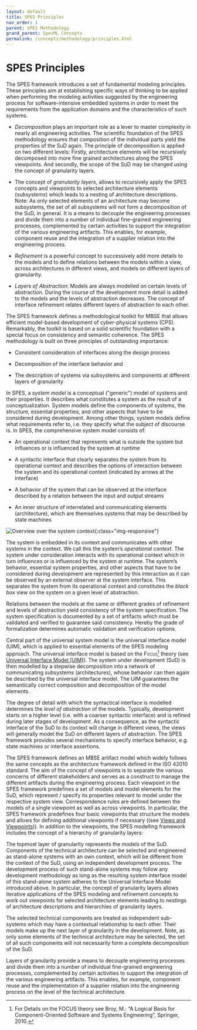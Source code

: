 ```yaml
---
layout: default
title: SPES Principles
nav_order: 1
parent: SPES Methodology
grand_parent: SpesML Concepts
permalink: /concepts/methodology/principles.html
---
```

# SPES Principles

The SPES framework introduces a set of fundamental modeling principles.
These principles aim at establishing specific ways of thinking to be
applied when performing the modeling activities suggested by the
engineering process for software-intensive embedded systems in order to
meet the requirements from the application domains and the
characteristics of such systems.

-   *Decomposition* plays an important role as a lever to master complexity in nearly all engineering activities. The scientific foundation of the SPES methodology ensures that composition of the individual parts yield the properties of the SuD again. The principle of decomposition is applied on two different levels: Firstly, architecture elements will be recursively decomposed into more fine grained architectures along the SPES viewpoints. And secondly, the scope of the SuD may be changed using the concept of granularity layers.

-   The concept of *granularity layers*, allows to recursively apply the SPES concepts and viewpoints to selected architecture elements (*subsystems*) which leads to a nesting of architecture descriptions. Note: As only selected elements of an architecture may become subsystems, the set of all subsystems will not form a decomposition of the SuD, in general. It is a means to decouple the engineering processes and divide them into a number of individual fine-grained engineering processes, complemented by certain activities to support the integration of the various engineering artifacts. This enables, for example, component reuse and the integration of a supplier relation into the engineering process.

-   *Refinement* is a powerful concept to successively add more details to the models and to define relations between the models within a view, across architectures in different views, and models on different layers of granularity.

-   *Layers of Abstraction*: Models are always modelled on certain levels of abstraction. During the course of the development more detail is added to the models and the levels of abstraction decreases. The concept of interface refinement relates different layers of abstraction to each other.

The SPES framework defines a methodological toolkit for MBSE that allows
efficient model-based development of cyber-physical systems (CPS).
Remarkably, the toolkit is based on a solid scientific foundation with a
special focus on consistency and semantic coherence. The SPES
methodology is built on three principles of outstanding importance:

-   Consistent consideration of interfaces along the design process

-   Decomposition of the interface behavior and

-   The description of systems via subsystems and components at
    different layers of granularity

In SPES, a *system model* is a conceptual ("generic") model of systems
and their properties. It describes what constitutes a system as the
result of a conceptualization. System models define the components of
systems, the structure, essential properties, and other aspects that
have to be considered during development. Among other things, system
models define what requirements refer to, i.e. they specify what the subject of discourse is. In
SPES, the comprehensive system model consists of:

-   An operational context that represents what is outside the system but
    influences or is influenced by the system at runtime

-   A syntactic interface that clearly separates the system from its
    operational context and describes the options of interaction between
    the system and its operational context (indicated by arrows at the
    interface)

-   A behavior of the system that can be observed at the interface
    described by a relation between the input and output streams

-   An inner structure of interrelated and communicating elements
    (architecture), which are themselves systems that may be described
    by state machines

![Overview over the system context](/images/principles/image1.png){:class="img-responsive"}

The system is embedded in its context and communicates with other
systems in the context. We call this the system’s *operational context*.
The system under consideration interacts with its operational context
which in turn influences or is influenced by the system at runtime. The system’s
behavior, essential system properties, and other aspects that have to be
considered during development are represented by this interaction as it
can be observed by an external observer at the system interface.
This separates the system from its operational context and constitutes the
*black box* view on the system on a given level of abstraction.

Relations between the models at the same or different grades of
refinement and levels of abstraction yield consistency of the system
specification. The system specification is documented by a set of
artifacts which must be validated and verified to guarantee said consistency.
Hereby the grade of formalization determines automatic validation and
verification options.

Central part of the universal system model is the universal interface
model (UIM), which is applied to essential elements of the SPES modeling
approach. The universal interface model is based on the  <span class="smallcaps">Focus</span>[^1] theory (see
<a href="https://spesml.github.io/concepts/modeling_framework/uim.html">
Universal Interface Model (UIM)</a>).
The system under development (SuD) is then modelled by a stepwise
decomposition into a network of communicating subsystems
(architectures), whose behavior can then again be described by the
universal interface model. The UIM guarantees the semantically correct
composition and decomposition of the model elements.

The degree of detail with which the syntactical interface is modelled
determines the *level of abstraction* of the models. Typically,
development starts on a higher level (i.e. with a coarser syntactic
interface) and is refined during later stages of development. As a
consequence, as the syntactic interface of the SuD to its context will
change in different views, the views will generally model the SuD on
different layers of abstraction. The SPES framework provides several
mechanisms to specify interface behavior, e.g. state machines or
interface assertions.

The SPES framework defines an MBSE artifact model which widely follows 
the same concepts as the architecture framework defined in the 
ISO 42010 standard. The aim of the concept of
viewpoints is to separate the various concerns of different stakeholders
and serves as a construct to manage the different artifacts during the
engineering process. Each viewpoint in the SPES framework predefines a
set of models and model elements for the SuD, which represent / specify
its properties relevant to model under the respective system view.
Correspondence rules are defined between the models of a single
viewpoint as well as across viewpoints. In particular, the SPES
framework predefines four basic viewpoints that structure the models and
allows for defining additional viewpoints if necessary ((see
<a href="https://spesml.github.io/concepts/methodology/views_and_viewpoints.html">
Views and Viewpoints</a>)). In addition to the viewpoints, the SPES modelling framework
includes the concept of a hierarchy of granularity layers:

The topmost layer of granularity represents the models of the SuD.
Components of the technical architecture can be selected and engineered
as stand-alone systems with an own context, which will be different from
the context of the SuD, using an independent development process. The
development process of such stand-alone systems may follow any
development methodology as long as the resulting system interface model
of this stand-alone system adheres to the Universal Interface Model
introduced above. In particular, the concept of granularity layers
allows iterative applications of the SPES modeling and refinement
concepts to work out viewpoints for selected architecture elements
leading to nestings of architecture descriptions and hierarchies of
granularity layers.

The selected technical components are treated as independent sub-systems
which may have a contextual relationship to each other. Their models
make up the next layer of granularity in the development. Note, as only 
some elements of the technical architecture may be
selected, the set of all such components will not necessarily
form a complete decomposition of the SuD.

Layers of granularity provide a means to decouple engineering processes
and divide them into a number of individual fine-grained engineering
processes, complemented by certain activities to support the integration
of the various engineering artifacts. This enables, for example,
component reuse and the implementation of a supplier relation into the
engineering process on the level of the technical architecture.

[^1]: For Details on the FOCUS theory see Broy, M.: “A Logical Basis for
    Component-Oriented Software and Systems Engineering”, Springer, 2010.
